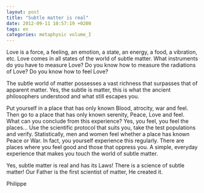 ```yaml
---
layout: post
title: "Subtle matter is real"
date: 2012-09-11 10:57:19 +0200
tags: en
categories: metaphysic volume_I
---
```

Love is a force, a feeling, an emotion, a state, an energy, a food, a vibration, etc. Love comes in all states of the world of subtle matter. What instruments do you have to measure Love? Do you know how to measure the radiations of Love? Do you know how to feel Love?

The subtle world of matter possesses a vast richness that surpasses that of apparent matter. Yes, the subtle is matter, this is what the ancient philosophers understood and what still escapes you.

Put yourself in a place that has only known Blood, atrocity, war and feel. Then go to a place that has only known serenity, Peace, Love and feel. What can you conclude from this experience? Yes, you feel, you feel the places... Use the scientific protocol that suits you, take the test populations and verify. Statistically, men and women feel whether a place has known Peace or War. In fact, you yourself experience this regularly. There are places where you feel good and those that oppress you. A simple, everyday experience that makes you touch the world of subtle matter.

Yes, subtle matter is real and has its Laws! There is a science of subtle matter! Our Father is the first scientist of matter, He created it.

Philippe

<!-- 
This work is licensed under a Creative Commons Attribution-NonCommercial 4.0 International License.
-->
